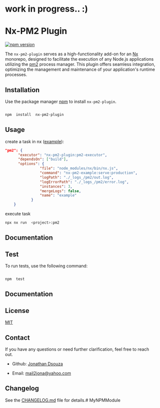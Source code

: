 
# work in progress.. :)

#  Nx-PM2 Plugin

  

[![npm version](https://badge.fury.io/js/nx-pm2-plugin.svg)](https://badge.fury.io/js/nx-pm2-plugin)

  

The `nx-pm2-plugin` serves as a high-functionality add-on for an [Nx](https://nx.dev/) monorepo, designed to facilitate the execution of any Node.js applications utilizing the [pm2](https://pm2.io/) process manager. This plugin offers seamless integration, optimizing the management and maintenance of your application's runtime processes.
  


##  Installation

Use the package manager [npm](https://www.npmjs.com) to install `nx-pm2-plugin`.

  

```bash

npm  install  nx-pm2-plugin

```

##  Usage

create a task in nx ([example](https://github.com/jonathandsouza/nx-pm2/blob/main/packages/nx-pm2-example/project.json)):

```json
"pm2": {
      "executor": "nx-pm2-plugin:pm2-executor",
      "dependsOn": ["build"],
      "options": {
				"file": "node_modules/nx/bin/nx.js",
				"command": "nx-pm2-example:serve:production",
				"logPath": "./_logs_/pm2/out.log",
				"logErrorPath": "./_logs_/pm2/error.log",
				"instances": 3,
				"mergeLogs": false,
				"name": "example"
			}
    }
```

  


  

execute  task

  

```bash
npx nx run  <project>:pm2

```

  



##  Documentation

  


  

##  Test

  

To run tests, use the following command:

  

```bash

npm  test

```
  

##  Documentation

  

  

##  License

[MIT](https://choosealicense.com/licenses/mit/)

  

##  Contact

  

If you have any questions or need further clarification, feel free to reach out.

  

-  Github: [Jonathan Dsouza](https://github.com/jonathandsouza)

-  Email: mail2jona@yahoo.com

  

##  Changelog

  
See the [CHANGELOG.md](CHANGELOG.md) file for details.#  MyNPMModule
